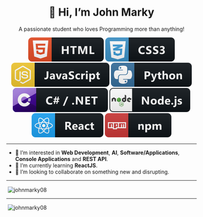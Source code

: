 <h1 align="center" color="black><a href="https://johnmarky-dev.netlify.app" target="_blank">👋 Hi, I’m John Marky</a></h1>
<p align="center">A passionate student who loves Programming more than anything!</p>

<div align="center" style="margin-bottom: 10px">
  <img src="https://raw.githubusercontent.com/MikeCodesDotNET/ColoredBadges/master/svg/dev/languages/html.svg" alt="html" style="max-width: 100%;">
  <img src="https://raw.githubusercontent.com/MikeCodesDotNET/ColoredBadges/master/svg/dev/languages/css3.svg" alt="css3" style="max-width: 100%;">
  <img src="https://raw.githubusercontent.com/MikeCodesDotNET/ColoredBadges/master/svg/dev/languages/js.svg" alt="js" style="max-width: 100%;">
  <img src="https://raw.githubusercontent.com/MikeCodesDotNET/ColoredBadges/master/svg/dev/languages/python.svg" alt="js" style="max-width: 100%;">
  <img src="https://raw.githubusercontent.com/MikeCodesDotNET/ColoredBadges/master/svg/dev/languages/csharp_dotnet.svg" alt="js" style="max-width: 100%;">
  <img src="https://raw.githubusercontent.com/MikeCodesDotNET/ColoredBadges/master/svg/dev/frameworks/nodejs.svg" alt="nodejs" style="max-width: 100%;">
  <img src="https://raw.githubusercontent.com/MikeCodesDotNET/ColoredBadges/master/svg/dev/frameworks/react.svg" alt="react" style="max-width: 100%;">
  <img src="https://raw.githubusercontent.com/MikeCodesDotNET/ColoredBadges/master/svg/dev/services/npm.svg" alt="npm" style="max-width: 100%;">
  
</div>

<hr />

- 👀 I’m interested in **Web Development**, **AI**, **Software/Applications**, **Console Applications** and **REST API**.
- 🌱 I’m currently learning **ReactJS**.
- 💞️ I’m looking to collaborate on something new and disrupting.

<hr />

<p>&nbsp;<img align="center" src="https://github-readme-stats.vercel.app/api/top-langs/?username=johnmarky08&layout=compact" alt="johnmarky08" /></p>

<hr />

<p>&nbsp;<img align="center" src="https://github-readme-stats.vercel.app/api?username=johnmarky08&show_icons=true&locale=en" alt="johnmarky08" /></p>
